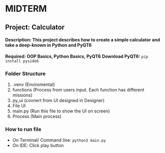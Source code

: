 # MIDTERM 
## Project: Calculator 
#### Description: This project describes how to create a simple calculator and take a deep-known in Python and PyQT6 
**Required: OOP Basics, Python Basics, PyQT6**
**Download PyQT6:** `pip install pyside6` 
### Folder Structure
1. .venv (Enviromental)
2. functions (Process from users input. Each function has different missions)
3. py_ui (covnert from UI designed in Designer)
4. File UI 
5. main.py (Run this file to show the UI on screen)
6. Process (Main process)
### How to run file
- On Terminal/ Command line: `python3 main.py`
- On IDE: Click play button 